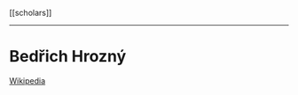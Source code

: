 [[scholars]]
***
# Bedřich Hrozný
[Wikipedia](https://en.wikipedia.org/wiki/Bed%C5%99ich-Hrozn%C3%BD)